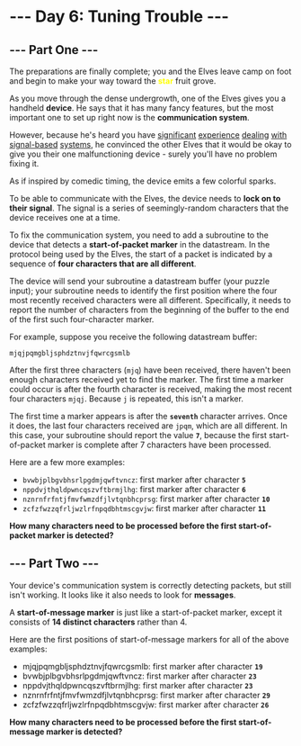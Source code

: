 # --- Day 6: Tuning Trouble ---

## --- Part One ---

The preparations are finally complete; you and the Elves leave camp on foot and begin to make your way toward the <b><span style="color:yellow">star</span></b> fruit grove.

As you move through the dense undergrowth, one of the Elves gives you a handheld **device**.
He says that it has many fancy features, but the most important one to set up right now is the **communication system**.

However, because he's heard you have [significant](https://adventofcode.com/2016/day/6) [experience](https://adventofcode.com/2016/day/25) [dealing](https://adventofcode.com/2019/day/7) [with](https://adventofcode.com/2019/day/9) [signal-based](https://adventofcode.com/2019/day/16) [systems](https://adventofcode.com/2021/day/25), he convinced the other Elves that it would be okay to give you their one malfunctioning device - surely you'll have no problem fixing it.

As if inspired by comedic timing, the device emits a few colorful sparks.

To be able to communicate with the Elves, the device needs to **lock on to their signal**.
The signal is a series of seemingly-random characters that the device receives one at a time.

To fix the communication system, you need to add a subroutine to the device that detects a **start-of-packet marker** in the datastream.
In the protocol being used by the Elves, the start of a packet is indicated by a sequence of **four characters that are all different**.

The device will send your subroutine a datastream buffer (your puzzle input); your subroutine needs to identify the first position where the four most recently received characters were all different.
Specifically, it needs to report the number of characters from the beginning of the buffer to the end of the first such four-character marker.

For example, suppose you receive the following datastream buffer:

```
mjqjpqmgbljsphdztnvjfqwrcgsmlb
```

After the first three characters (`mjq`) have been received, there haven't been enough characters received yet to find the marker.
The first time a marker could occur is after the fourth character is received, making the most recent four characters `mjqj`.
Because `j` is repeated, this isn't a marker.

The first time a marker appears is after the **`seventh`** character arrives.
Once it does, the last four characters received are `jpqm`, which are all different.
In this case, your subroutine should report the value **`7`**, because the first start-of-packet marker is complete after 7 characters have been processed.

Here are a few more examples:

- `bvwbjplbgvbhsrlpgdmjqwftvncz`: first marker after character **`5`**
- `nppdvjthqldpwncqszvftbrmjlhg`: first marker after character **`6`**
- `nznrnfrfntjfmvfwmzdfjlvtqnbhcprsg`: first marker after character **`10`**
- `zcfzfwzzqfrljwzlrfnpqdbhtmscgvjw`: first marker after character **`11`**

**How many characters need to be processed before the first start-of-packet marker is detected?**

## --- Part Two ---

Your device's communication system is correctly detecting packets, but still isn't working.
It looks like it also needs to look for **messages**.

A **start-of-message marker** is just like a start-of-packet marker, except it consists of **14 distinct characters** rather than 4.

Here are the first positions of start-of-message markers for all of the above examples:

- mjqjpqmgbljsphdztnvjfqwrcgsmlb: first marker after character **`19`**
- bvwbjplbgvbhsrlpgdmjqwftvncz: first marker after character **`23`**
- nppdvjthqldpwncqszvftbrmjlhg: first marker after character **`23`**
- nznrnfrfntjfmvfwmzdfjlvtqnbhcprsg: first marker after character **`29`**
- zcfzfwzzqfrljwzlrfnpqdbhtmscgvjw: first marker after character **`26`**

**How many characters need to be processed before the first start-of-message marker is detected?**
